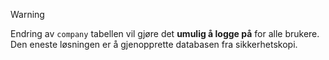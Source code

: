 <!-- markdownlint-disable-file MD041 -->
> [!WARNING]
> Endring av `company` tabellen vil gjøre det **umulig å logge på** for alle brukere. Den eneste løsningen er å gjenopprette databasen fra sikkerhetskopi.
